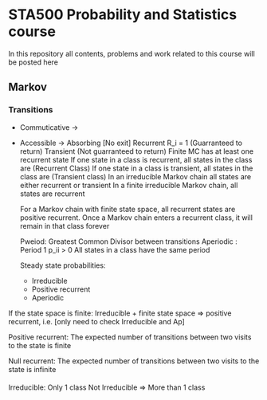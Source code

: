# STA500 Probability and Statistics course
In this repository all contents, problems and work related to this course will be posted here


## Markov
### Transitions
* Commuticative ->
* Accessible ->
  Absorbing [No exit]
  Recurrent R_i = 1 (Guarranteed to return)
  Transient (Not guarranteed to return)
  Finite MC has at least one recurrent state
  If one state in a class is recurrent, all states  in the class are (Recurrent Class)
  If one state in a class is transient, all states in the class are (Transient class)
  In an irreducible Markov chain all states are either recurrent or  transient
  In a finite irreducible Markov chain, all states are recurrent

  For a Markov chain with finite state space, all recurrent states are positive recurrent.
  Once a Markov chain enters a recurrent class, it will remain in that class forever

  Pweiod: Greatest Common Divisor between transitions
  Aperiodic : Period 1 p_ii > 0
  All states in a class have the same period

  Steady state probabilities:
  * Irreducible
  * Positive recurrent
  * Aperiodic

If the state space is finite: Irreducible + finite state space ⇒ positive recurrent, i.e. [only need to check Irreducible and Ap]


Positive recurrent: The expected number of transitions between two visits to the state is finite

Null recurrent: The expected number of transitions between two visits to the state is infinite

#### 
Irreducible: Only 1 class
Not Irreducible => More than 1 class